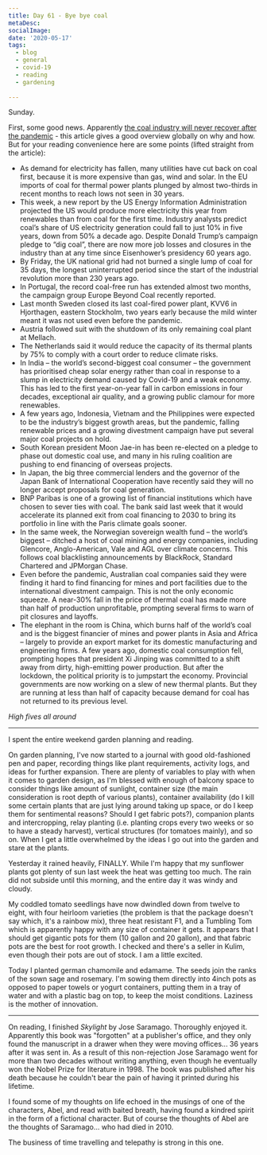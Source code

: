 ```yaml
---
title: Day 61 - Bye bye coal
metaDesc: 
socialImage: 
date: '2020-05-17'
tags:
  - blog
  - general
  - covid-19
  - reading
  - gardening
  
---
```


Sunday.

First, some good news. Apparently [the coal industry will never recover after the pandemic](https://www.theguardian.com/environment/2020/may/17/coal-industry-will-never-recover-after-coronavirus-pandemic-say-experts) - this article gives a good overview globally on why and how. But for your reading convenience here are some points (lifted straight from the article):

- As demand for electricity has fallen, many utilities have cut back on coal first, because it is more expensive than gas, wind and solar. In the EU imports of coal for thermal power plants plunged by almost two-thirds in recent months to reach lows not seen in 30 years. 
- This week, a new report by the US Energy Information Administration projected the US would produce more electricity this year from renewables than from coal for the first time. Industry analysts predict coal’s share of US electricity generation could fall to just 10% in five years, down from 50% a decade ago. Despite Donald Trump’s campaign pledge to “dig coal”, there are now more job losses and closures in the industry than at any time since Eisenhower’s presidency 60 years ago. 
- By Friday, the UK national grid had not burned a single lump of coal for 35 days, the longest uninterrupted period since the start of the industrial revolution more than 230 years ago. 
- In Portugal, the record coal-free run has extended almost two months, the campaign group Europe Beyond Coal recently reported.
- Last month Sweden closed its last coal-fired power plant, KVV6 in Hjorthagen, eastern Stockholm, two years early because the mild winter meant it was not used even before the pandemic. 
- Austria followed suit with the shutdown of its only remaining coal plant at Mellach. 
- The Netherlands said it would reduce the capacity of its thermal plants by 75% to comply with a court order to reduce climate risks.
- In India – the world’s second-biggest coal consumer – the government has prioritised cheap solar energy rather than coal in response to a slump in electricity demand caused by Covid-19 and a weak economy. This has led to the first year-on-year fall in carbon emissions in four decades, exceptional air quality, and a growing public clamour for more renewables.
- A few years ago, Indonesia, Vietnam and the Philippines were expected to be the industry’s biggest growth areas, but the pandemic, falling renewable prices and a growing divestment campaign have put several major coal projects on hold. 
- South Korean president Moon Jae-in has been re-elected on a pledge to phase out domestic coal use, and many in his ruling coalition are pushing to end financing of overseas projects. 
- In Japan, the big three commercial lenders and the governor of the Japan Bank of International Cooperation have recently said they will no longer accept proposals for coal generation.
- BNP Paribas is one of a growing list of financial institutions which have chosen to sever ties with coal. The bank said last week that it would accelerate its planned exit from coal financing to 2030 to bring its portfolio in line with the Paris climate goals sooner.
- In the same week, the Norwegian sovereign wealth fund – the world’s biggest – ditched a host of coal mining and energy companies, including Glencore, Anglo-American, Vale and AGL over climate concerns. This follows coal blacklisting announcements by BlackRock, Standard Chartered and JPMorgan Chase.
- Even before the pandemic, Australian coal companies said they were finding it hard to find financing for mines and port facilities due to the international divestment campaign. This is not the only economic squeeze. A near-30% fall in the price of thermal coal has made more than half of production unprofitable, prompting several firms to warn of pit closures and layoffs.
- The elephant in the room is China, which burns half of the world’s coal and is the biggest financier of mines and power plants in Asia and Africa – largely to provide an export market for its domestic manufacturing and engineering firms. A few years ago, domestic coal consumption fell, prompting hopes that president Xi Jinping was committed to a shift away from dirty, high-emitting power production. But after the lockdown, the political priority is to jumpstart the economy. Provincial governments are now working on a slew of new thermal plants. But they are running at less than half of capacity because demand for coal has not returned to its previous level.

*High fives all around*

---

I spent the entire weekend garden planning and reading. 

On garden planning, I've now started to a journal with good old-fashioned pen and paper, recording things like plant requirements, activity logs, and ideas for further expansion. There are plenty of variables to play with when it comes to garden design, as I'm blessed with enough of balcony space to consider things like amount of sunlight, container size (the main consideration is root depth of various plants), container availability (do I kill some certain plants that are just lying around taking up space, or do I keep them for sentimental reasons? Should I get fabric pots?), companion plants and intercropping, relay planting (i.e. planting crops every two weeks or so to have a steady harvest), vertical structures (for tomatoes mainly), and so on. When I get a little overwhelmed by the ideas I go out into the garden and stare at the plants. 

Yesterday it rained heavily, FINALLY. While I'm happy that my sunflower plants got plenty of sun last week the heat was getting too much. The rain did not subside until this morning, and the entire day it was windy and cloudy.  

My coddled tomato seedlings have now dwindled down from twelve to eight, with four heirloom varieties (the problem is that the package doesn't say which, it's a rainbow mix), three heat resistant F1, and a Tumbling Tom which is apparently happy with any size of container it gets. It appears that I should get gigantic pots for them (10 gallon and 20 gallon), and that fabric pots are the best for root growth. I checked and there's a seller in Kulim, even though their pots are out of stock. I am a little excited. 

Today I planted german chamomile and edamame. The seeds join the ranks of the sown sage and rosemary. I'm sowing them directly into 4inch pots as opposed to paper towels or yogurt containers, putting them in a tray of water and with a plastic bag on top, to keep the moist conditions. Laziness is the mother of innovation. 

---

On reading, I finished *Skylight* by Jose Saramago. Thoroughly enjoyed it. Apparently this book was "forgotten" at a publisher's office, and they only found the manuscript in a drawer when they were moving offices... 36 years after it was sent in. As a result of this non-rejection Jose Saramago went for more than two decades without writing anything, even though he eventually won the Nobel Prize for literature in 1998. The book was published after his death because he couldn't bear the pain of having it printed during his lifetime. 


I found some of my thoughts on life echoed in the musings of one of the characters, Abel, and read with baited breath, having found a kindred spirit in the form of a fictional character. But of course the thoughts of Abel are the thoughts of Saramago... who had died in 2010. 

The business of time travelling and telepathy is strong in this one. 